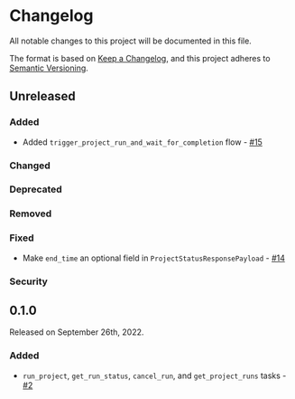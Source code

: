 # Changelog

All notable changes to this project will be documented in this file.

The format is based on [Keep a Changelog](https://keepachangelog.com/en/1.0.0/),
and this project adheres to [Semantic Versioning](https://semver.org/spec/v2.0.0.html).

## Unreleased

### Added

- Added `trigger_project_run_and_wait_for_completion` flow - [#15](https://github.com/PrefectHQ/prefect-hex/pull/15)

### Changed

### Deprecated

### Removed

### Fixed

- Make `end_time` an optional field in `ProjectStatusResponsePayload` - [#14](https://github.com/PrefectHQ/prefect-hex/pull/14)

### Security

## 0.1.0

Released on September 26th, 2022.

### Added

- `run_project`, `get_run_status`, `cancel_run`, and `get_project_runs` tasks - [#2](https://github.com/PrefectHQ/prefect-hex/pull/2)
